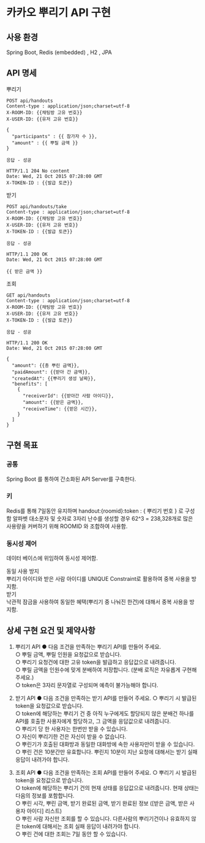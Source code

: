 # 카카오 뿌리기 API 구현

## 사용 환경
Spring Boot, Redis (embedded) , H2 , JPA

## API 명세

뿌리기
```  
POST api/handouts    
Content-type : application/json;charset=utf-8  
X-ROOM-ID: {{채팅방 고유 번호}}  
X-USER-ID: {{유저 고유 번호}}  

{  
  "participants" : {{ 참가자 수 }},  
  "amount" : {{ 뿌릴 금액 }}  
}

응답 - 성공

HTTP/1.1 204 No content
Date: Wed, 21 Oct 2015 07:28:00 GMT
X-TOKEN-ID : {{발급 토큰}}
```

받기  
```
POST api/handouts/take    
Content-type : application/json;charset=utf-8  
X-ROOM-ID: {{채팅방 고유 번호}}  
X-USER-ID: {{유저 고유 번호}}  
X-TOKEN-ID : {{발급 토큰}}

응답 - 성공

HTTP/1.1 200 OK
Date: Wed, 21 Oct 2015 07:28:00 GMT

{{ 받은 금액 }}
```

조회
```
GET api/handouts    
Content-type : application/json;charset=utf-8  
X-ROOM-ID: {{채팅방 고유 번호}}  
X-USER-ID: {{유저 고유 번호}}  
X-TOKEN-ID : {{발급 토큰}}

응답 - 성공

HTTP/1.1 200 OK
Date: Wed, 21 Oct 2015 07:28:00 GMT

{
  "amount": {{총 뿌린 금액}},
  "paidAmount": {{받아 간 금액}},
  "createdAt": {{뿌리기 생성 날짜}},
  "benefits": [
    {
      "receiverId": {{받아간 사람 아이디}},
      "amount": {{받은 금액}},
      "receiveTime": {{받은 시간}},
    }
  ]
}

```

## 구현 목표

### 공통
Spring Boot 를 통하여 간소화된 API Server를 구축한다.

### 키
Redis를 통해 7일동안 유지하며 handout:{roomid}:token : { 뿌리기 번호 } 로 구성함
알파벳 대소문자 및 숫자로 3자리 난수를 생성할 경우 62^3 = 238,328‬개로 많은 사용량을 커버하기 위해
ROOMID 와 조합하여 사용함.

### 동시성 제어
데이터 베이스에 위임하여 동시성 제어함. 
 
동일 사용 방지  
뿌리기 아이디와 받은 사람 아이디를 UNIQUE Constraint로 활용하여 중복 사용을 방지함.  
받기  
낙관적 잠금을 사용하여 동일한 혜택(뿌리기 중 나눠진 한건)에 대해서 중복 사용을 방지함.



## 상세 구현 요건 및 제약사항 

1. 뿌리기 API ● 다음 조건을 만족하는 뿌리기 API를 만들어 주세요.  
○ 뿌릴 금액, 뿌릴 인원을 요청값으로 받습니다.  
○ 뿌리기 요청건에 대한 고유 token을 발급하고 응답값으로 내려줍니다.   
○ 뿌릴 금액을 인원수에 맞게 분배하여 저장합니다. (분배 로직은 자유롭게 구현해 주세요.)  
○ token은 3자리 문자열로 구성되며 예측이 불가능해야 합니다.  
   

2. 받기 API ● 다음 조건을 만족하는 받기 API를 만들어 주세요. 
○ 뿌리기 시 발급된 token을 요청값으로 받습니다.   
○ token에 해당하는 뿌리기 건 중 아직 누구에게도 할당되지 않은 분배건 하나를 API를 호출한 사용자에게 할당하고, 그 금액을 응답값으로 내려줍니다.   
○ 뿌리기 당 한 사용자는 한번만 받을 수 있습니다.  
○ 자신이 뿌리기한 건은 자신이 받을 수 없습니다.   
○ 뿌린기가 호출된 대화방과 동일한 대화방에 속한 사용자만이 받을 수 있습니다.   
○ 뿌린 건은 10분간만 유효합니다. 뿌린지 10분이 지난 요청에 대해서는 받기 실패 응답이 내려가야 합니다.   

3. 조회 API ● 다음 조건을 만족하는 조회 API를 만들어 주세요. 
○ 뿌리기 시 발급된 token을 요청값으로 받습니다.   
○ token에 해당하는 뿌리기 건의 현재 상태를 응답값으로 내려줍니다. 현재 상태는 다음의 정보를 포함합니다.   
○ 뿌린 시각, 뿌린 금액, 받기 완료된 금액, 받기 완료된 정보 ([받은 금액, 받은 사용자 아이디] 리스트)   
○ 뿌린 사람 자신만 조회를 할 수 있습니다. 다른사람의 뿌리기건이나 유효하지 않은 token에 대해서는 조회 실패 응답이 내려가야 합니다.   
○ 뿌린 건에 대한 조회는 7일 동안 할 수 있습니다.   
 
 
